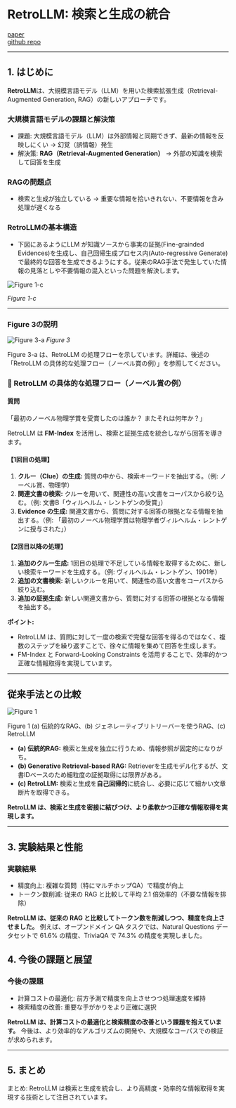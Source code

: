 # RetroLLM: 検索と生成の統合
[paper](https://arxiv.org/html/2412.11919v1)<br>
[github repo](https://github.com/sunnynexus/RetroLLM)

---

## 1. はじめに

**RetroLLM**は、大規模言語モデル（LLM）を用いた検索拡張生成（Retrieval-Augmented Generation, RAG）の新しいアプローチです。

### 大規模言語モデルの課題と解決策
- 課題: 大規模言語モデル（LLM）は外部情報と同期できず、最新の情報を反映しにくい → 幻覚（誤情報）発生
- 解決策: **RAG（Retrieval-Augmented Generation）** → 外部の知識を検索して回答を生成

### RAGの問題点
- 検索と生成が独立している → 重要な情報を拾いきれない、不要情報を含み処理が遅くなる

### RetroLLMの基本構造
- 下図にあるようにLLM が知識ソースから事実の証拠(Fine-grainded Evidences)を生成し、自己回帰生成プロセス内(Auto-regressive Generate)で最終的な回答を生成できるようにする。従来のRAG手法で発生していた情報の見落としや不要情報の混入といった問題を解決します。

![Figure 1-c](https://imgur.com/Em2kEZR.png)

*Figure 1-c*

---

### Figure 3の説明
![Figure 3-a](https://imgur.com/AOan6A9.png)
*Figure 3*

Figure 3-a は、RetroLLM の処理フローを示しています。詳細は、後述の「RetroLLM の具体的な処理フロー（ノーベル賞の例）」を参照してください。

### **🔹 RetroLLM の具体的な処理フロー（ノーベル賞の例）**

#### **質問**
「最初のノーベル物理学賞を受賞したのは誰か？ またそれは何年か？」

RetroLLM は **FM-Index** を活用し、検索と証拠生成を統合しながら回答を導きます。

#### **【1回目の処理】**

1.  **クルー（Clue）の生成:** 質問の中から、検索キーワードを抽出する。（例: ノーベル賞、物理学）
2.  **関連文書の検索:** クルーを用いて、関連性の高い文書をコーパスから絞り込む。（例: 文書B「ウィルヘルム・レントゲンの受賞」）
3.  **Evidence の生成:** 関連文書から、質問に対する回答の根拠となる情報を抽出する。（例: 「最初のノーベル物理学賞は物理学者ヴィルヘルム・レントゲンに授与された」）

#### **【2回目以降の処理】**

1.  **追加のクルー生成:** 1回目の処理で不足している情報を取得するために、新しい検索キーワードを生成する。（例: ヴィルヘルム・レントゲン、1901年）
2.  **追加の文書検索:** 新しいクルーを用いて、関連性の高い文書をコーパスから絞り込む。
3.  **追加の証拠生成:** 新しい関連文書から、質問に対する回答の根拠となる情報を抽出する。

**ポイント:**

*   RetroLLM は、質問に対して一度の検索で完璧な回答を得るのではなく、複数のステップを繰り返すことで、徐々に情報を集めて回答を生成します。
*   FM-Index と Forward-Looking Constraints を活用することで、効率的かつ正確な情報取得を実現しています。

---

## 従来手法との比較

![Figure 1](https://imgur.com/Xybuqb8.png)

Figure 1 (a) 伝統的なRAG、(b) ジェネレーティブリトリーバーを使うRAG、(c) RetroLLM

*   **(a) 伝統的RAG:** 検索と生成を独立に行うため、情報参照が固定的になりがち。
*   **(b) Generative Retrieval-based RAG:** Retrieverを生成モデル化するが、文書IDベースのため細粒度の証拠取得には限界がある。
*   **(c) RetroLLM:** 検索と生成を**自己回帰的**に統合し、必要に応じて細かい文章断片を取得できる。

**RetroLLM は、検索と生成を密接に結びつけ、より柔軟かつ正確な情報取得を実現します。**

---

## 3. 実験結果と性能

### 実験結果
- 精度向上: 複雑な質問（特にマルチホップQA）で精度が向上
- トークン数削減: 従来の RAG と比較して平均 2.1 倍効率的（不要な情報を排除）

**RetroLLM は、従来の RAG と比較してトークン数を削減しつつ、精度を向上させました。** 例えば、オープンドメイン QA タスクでは、Natural Questions データセットで 61.6% の精度、TriviaQA で 74.3% の精度を実現しました。

## 4. 今後の課題と展望

### 今後の課題
- 計算コストの最適化: 前方予測で精度を向上させつつ処理速度を維持
- 検索精度の改善: 重要な手がかりをより正確に選択

**RetroLLM は、計算コストの最適化と検索精度の改善という課題を抱えています。** 今後は、より効率的なアルゴリズムの開発や、大規模なコーパスでの検証が求められます。

---

## 5. まとめ

まとめ: RetroLLM は検索と生成を統合し、より高精度・効率的な情報取得を実現する技術として注目されています。


